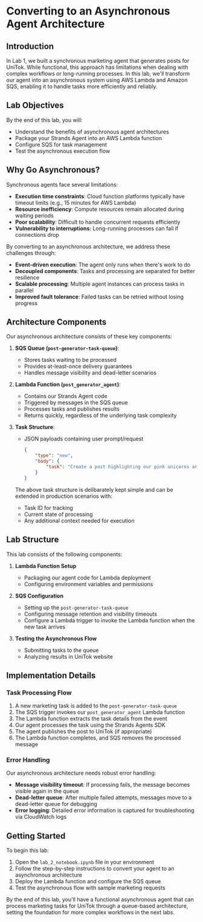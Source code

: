 # Converting to an Asynchronous Agent Architecture

## Introduction

In Lab 1, we built a synchronous marketing agent that generates posts for UniTok. While functional, this approach has limitations when dealing with complex workflows or long-running processes. In this lab, we'll transform our agent into an asynchronous system using AWS Lambda and Amazon SQS, enabling it to handle tasks more efficiently and reliably.

## Lab Objectives

By the end of this lab, you will:
- Understand the benefits of asynchronous agent architectures
- Package your Strands Agent into an AWS Lambda function
- Configure SQS for task management
- Test the asynchronous execution flow

## Why Go Asynchronous?

Synchronous agents face several limitations:
- **Execution time constraints**: Cloud function platforms typically have timeout limits (e.g., 15 minutes for AWS Lambda)
- **Resource inefficiency**: Compute resources remain allocated during waiting periods
- **Poor scalability**: Difficult to handle concurrent requests efficiently
- **Vulnerability to interruptions**: Long-running processes can fail if connections drop

By converting to an asynchronous architecture, we address these challenges through:
- **Event-driven execution**: The agent only runs when there's work to do
- **Decoupled components**: Tasks and processing are separated for better resilience
- **Scalable processing**: Multiple agent instances can process tasks in parallel
- **Improved fault tolerance**: Failed tasks can be retried without losing progress

## Architecture Components

Our asynchronous architecture consists of these key components:

1. **SQS Queue (`post-generator-task-queue`)**: 
   - Stores tasks waiting to be processed
   - Provides at-least-once delivery guarantees
   - Handles message visibility and dead-letter scenarios

2. **Lambda Function (`post_generator_agent`)**:
   - Contains our Strands Agent code
   - Triggered by messages in the SQS queue
   - Processes tasks and publishes results
   - Returns quickly, regardless of the underlying task complexity

3. **Task Structure**:
   - JSON payloads containing user prompt/request
        ```json
        {
            "type": "new",
            "body": {
                "task": "Create a post highlighting our pink unicorns and what makes them special."
            }
        }
        ```
    The above task structure is delibarately kept simple and can be extended in production scenarios with:
   - Task ID for tracking
   - Current state of processing
   - Any additional context needed for execution

## Lab Structure

This lab consists of the following components:

1. **Lambda Function Setup**
   - Packaging our agent code for Lambda deployment
   - Configuring environment variables and permissions

2. **SQS Configuration**
   - Setting up the `post-generator-task-queue`
   - Configuring message retention and visibility timeouts
   - Configure a Lambda trigger to invoke the Lambda function when the new task arrives

3. **Testing the Asynchronous Flow**
   - Submitting tasks to the queue
   - Analyzing results in UniTok website

## Implementation Details

### Task Processing Flow

1. A new marketing task is added to the `post-generator-task-queue`
2. The SQS trigger invokes our `post_generator_agent` Lambda function
3. The Lambda function extracts the task details from the event
4. Our agent processes the task using the Strands Agents SDK
5. The agent publishes the post to UniTok (if appropriate)
6. The Lambda function completes, and SQS removes the processed message

### Error Handling

Our asynchronous architecture needs robust error handling:

- **Message visibility timeout**: If processing fails, the message becomes visible again in the queue
- **Dead-letter queue**: After multiple failed attempts, messages move to a dead-letter queue for debugging
- **Error logging**: Detailed error information is captured for troubleshooting via CloudWatch logs

## Getting Started

To begin this lab:

1. Open the `lab_2_notebook.ipynb` file in your environment
2. Follow the step-by-step instructions to convert your agent to an asynchronous architecture
3. Deploy the Lambda function and configure the SQS queue
4. Test the asynchronous flow with sample marketing requests

By the end of this lab, you'll have a functional asynchronous agent that can process marketing tasks for UniTok through a queue-based architecture, setting the foundation for more complex workflows in the next labs.